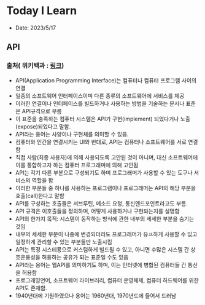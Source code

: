 # Today I Learn

- Date: 2023/5/17

## API

### 출처( 위키백과 : [링크](https://ko.wikipedia.org/wiki/API))

- API(Application Programming Interface)는 컴퓨터나 컴퓨터 프로그램 사이의 연결
- 일종의 소프트웨어 인터페이스이며 다른 종류의 소프트웨어에 서비스를 제공
- 이러한 연결이나 인터페이스를 빌드하거나 사용하는 방법을 기술하는 문서나 표준은 API규격으로 부름
- 이 표준을 충족하는 컴퓨터 시스템은 API가 구현(implement) 되었다거나 노출(expose)되었다고 말함.
- API라는 용어는 사양이나 구현체를 의미할 수 있음.
- 컴퓨터와 인간을 연결시키는 UI와 반대로, API는 컴퓨터나 소프트웨어를 서로 연결함
- 직접 사람(최종 사용자)에 의해 사용되도록 고안된 것이 아니며, 대신 소프트웨어에 이를 통합하고자 하는 컴퓨터 프로그래며에 의해 고안됨
- API는 각기 다른 부분으로 구성되기도 하며 프로그래머가 사용할 수 있는 도구나 서비스의 역할을 함
- 이러한 부분들 중 하나를 사용하는 프로그램이나 프로그래머는 API의 해당 부분을 호출(call)한다고 말함
- API를 구성하는 호출들은 서브루틴, 메소드 요청, 통신엔드포인트라고도 부름.
- API 규격은 이호출들을 정의하며, 어떻게 사용하거나 구현돠는지를 설명함
- API의 한가지 목적: 시스템이 동작하는 방식에 관한 내부의 세세한 부분을 숨기는 것임
- 내부의 세세한 부분이 나중에 변경되더라도 프로그래머가 유ㅛ하게 사용할 수 있고 일정하게 관리할 수 있는 부분들만 노출시킴
- API는 특정 시스테묭으로 커스텀하게 빌드될 수 있고, 아니면 수많은 시스템 간 상호운용성을 허용하는 공유가 되는 표준일 수도 있음
- API라는 용어는 웹API를 의미하기도 하며, 이는 인터넷에 병합된 컴퓨터들 간 통신을 허용함
- 프로그래밍언어, 소프트웨어 라이브러리, 컴퓨터 운영체제, 컴퓨터 하드웨어를 위한 API도 존재함.
- 1940년대에 기원하였으나 용어는 1960년대, 1970년드에 들어서 드러남
